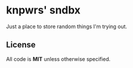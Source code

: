 # knpwrs' sndbx

Just a place to store random things I'm trying out.

## License

All code is **MIT** unless otherwise specified.
